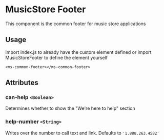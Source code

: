# MusicStore Footer
This component is the common footer for music store applications

## Usage
Import index.js to already have the custom element defined or import MusicStoreFooter to define the element yourself
```
<ms-common-footer></ms-common-footer>
```

## Attributes
### can-help `<Boolean>`
Determines whether to show the "We're here to help" section

### help-number `<String>`
Writes over the number to call text and link. Defaults to `'1.888.263.4582'`
